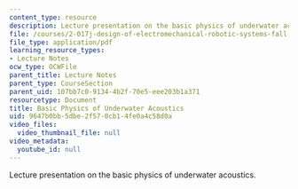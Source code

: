 ```yaml
---
content_type: resource
description: Lecture presentation on the basic physics of underwater acoustics.
file: /courses/2-017j-design-of-electromechanical-robotic-systems-fall-2009/9647b0bb5dbe2f570cb14fe0a4c58d0a_MIT2_017JF09_acoustics.pdf
file_type: application/pdf
learning_resource_types:
- Lecture Notes
ocw_type: OCWFile
parent_title: Lecture Notes
parent_type: CourseSection
parent_uid: 107bb7c0-9134-4b2f-70e5-eee203b1a371
resourcetype: Document
title: Basic Physics of Underwater Acoustics
uid: 9647b0bb-5dbe-2f57-0cb1-4fe0a4c58d0a
video_files:
  video_thumbnail_file: null
video_metadata:
  youtube_id: null
---
```

Lecture presentation on the basic physics of underwater acoustics.

